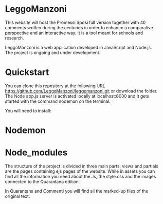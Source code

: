 # LeggoManzoni
This website will host the Promessi Sposi full version together with 40 comments written during the centuries in order to enhance a comparative perspective and an interactive way. It is a tool meant for schools and research.

LeggoManzoni is a web application developed in JavaScript and Node.js. The project is ongoing and under development. 

# Quickstart 
You can clone this repository at the following URL https://github.com/LeggoManzoni/leggomanzoni.git or download the folder.  
The Node app.js server is activated locally at localhost:8000 and it gets started with the command nodemon on the terminal.

You will need to install: 
# Nodemon
# Node_modules 

The structure of the project is divided in three main parts: views and partials are the pages containing ejs pages of the website.
While in assets you can find all the information you need about the Js, the style.css and the images connected to the Quarantana edition.

In Quarantana and Commenti you will find all the marked-up files of the original text.  
